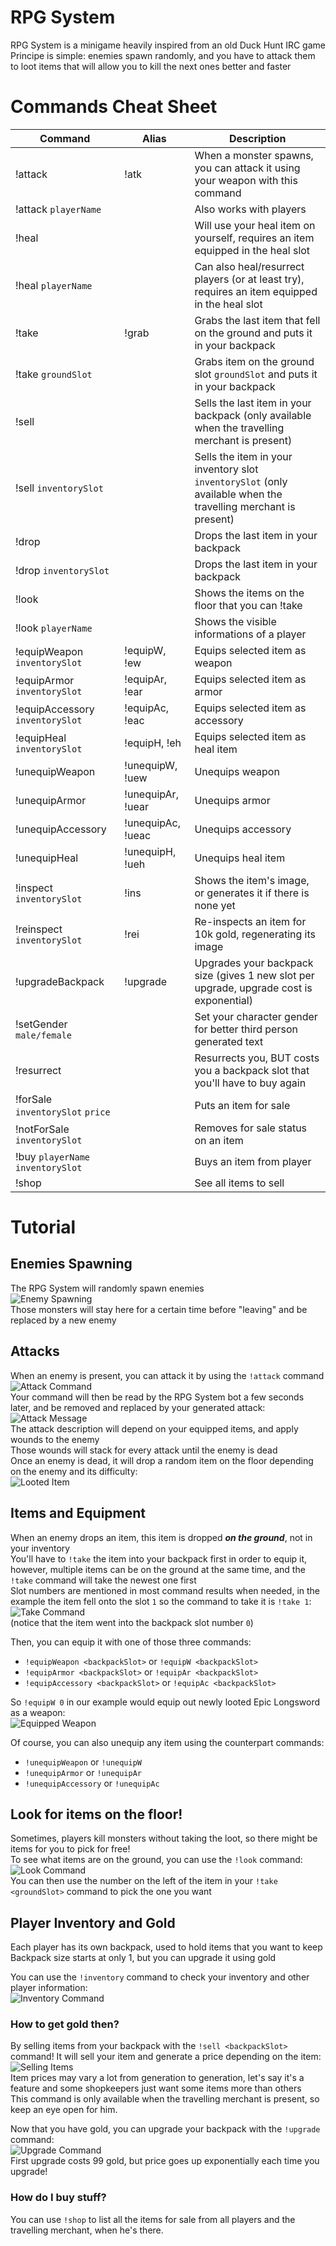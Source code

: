 # RPG System

RPG System is a minigame heavily inspired from an old Duck Hunt IRC game  
Principe is simple: enemies spawn randomly, and you have to attack them to loot items that will allow you to kill the
next ones better and faster


# Commands Cheat Sheet

| Command      | Alias | Description |
| --- | ----------- | ----------- |
| !attack | !atk |  When a monster spawns, you can attack it using your weapon with this command |
| !attack `playerName` |  |  Also works with players |
| !heal |  |  Will use your heal item on yourself, requires an item equipped in the heal slot |
| !heal `playerName` |  |  Can also heal/resurrect players (or at least try), requires an item equipped in the heal slot |
| !take | !grab |  Grabs the last item that fell on the ground and puts it in your backpack |
| !take `groundSlot` |  |  Grabs item on the ground slot `groundSlot` and puts it in your backpack |
| !sell |  |  Sells the last item in your backpack (only available when the travelling merchant is present) |
| !sell `inventorySlot` |  |  Sells the item in your inventory slot `inventorySlot` (only available when the travelling merchant is present) |
| !drop |  |  Drops the last item in your backpack |
| !drop `inventorySlot` |  |  Drops the last item in your backpack |
| !look |  |  Shows the items on the floor that you can !take |
| !look `playerName` |  |  Shows the visible informations of a player |
| !equipWeapon `inventorySlot` | !equipW, !ew |  Equips selected item as weapon |
| !equipArmor `inventorySlot` | !equipAr, !ear |  Equips selected item as armor |
| !equipAccessory `inventorySlot` | !equipAc, !eac |  Equips selected item as accessory |
| !equipHeal `inventorySlot` | !equipH, !eh |  Equips selected item as heal item |
| !unequipWeapon | !unequipW, !uew |  Unequips weapon |
| !unequipArmor | !unequipAr, !uear |  Unequips armor |
| !unequipAccessory | !unequipAc, !ueac |  Unequips accessory |
| !unequipHeal | !unequipH, !ueh |  Unequips heal item |
| !inspect `inventorySlot` | !ins |  Shows the item's image, or generates it if there is none yet |
| !reinspect `inventorySlot` | !rei |  Re-inspects an item for 10k gold, regenerating its image |
| !upgradeBackpack | !upgrade |  Upgrades your backpack size (gives 1 new slot per upgrade, upgrade cost is exponential) |
| !setGender `male/female` |  |  Set your character gender for better third person generated text |
| !resurrect |  |  Resurrects you, BUT costs you a backpack slot that you'll have to buy again |
| !forSale `inventorySlot` `price` |  |  Puts an item for sale |
| !notForSale `inventorySlot` |  |  Removes for sale status on an item |
| !buy `playerName` `inventorySlot` |  |  Buys an item from player |
| !shop |  | See all items to sell |


# Tutorial
## Enemies Spawning

The RPG System will randomly spawn enemies  
![Enemy Spawning](https://i.imgur.com/Vb1zIz5.png)  
Those monsters will stay here for a certain time before "leaving" and be replaced by a new enemy

## Attacks

When an enemy is present, you can attack it by using the `!attack` command  
![Attack Command](https://i.imgur.com/YZDfdgp.png)  
Your command will then be read by the RPG System bot a few seconds later, and be removed and replaced by your generated
attack:  
![Attack Message](https://i.imgur.com/rW3sYqP.png)  
The attack description will depend on your equipped items, and apply wounds to the enemy  
Those wounds will stack for every attack until the enemy is dead  
Once an enemy is dead, it will drop a random item on the floor depending on the enemy and its difficulty:  
![Looted Item](https://i.imgur.com/M0qDp6k.png)

## Items and Equipment

When an enemy drops an item, this item is dropped ***on the ground***, not in your inventory  
You'll have to `!take` the item into your backpack first in order to equip it, however, multiple items can be on the
ground at the same time, and the `!take` command will take the newest one first  
Slot numbers are mentioned in most command results when needed, in the example the item fell onto the slot `1` so the
command to take it is `!take 1`:  
![Take Command](https://i.imgur.com/ZJHLn56.png)  
(notice that the item went into the backpack slot number `0`)

Then, you can equip it with one of those three commands:

- `!equipWeapon <backpackSlot>` or `!equipW <backpackSlot>`
- `!equipArmor <backpackSlot>` or `!equipAr <backpackSlot>`
- `!equipAccessory <backpackSlot>` or `!equipAc <backpackSlot>`

So `!equipW 0` in our example would equip out newly looted Epic Longsword as a weapon:  
![Equipped Weapon](https://i.imgur.com/HSXeo2X.png)

Of course, you can also unequip any item using the counterpart commands:

- `!unequipWeapon` or `!unequipW`
- `!unequipArmor` or `!unequipAr`
- `!unequipAccessory` or `!unequipAc`

## Look for items on the floor!

Sometimes, players kill monsters without taking the loot, so there might be items for you to pick for free!  
To see what items are on the ground, you can use the `!look` command:  
![Look Command](https://i.imgur.com/NqEPEiC.png)  
You can then use the number on the left of the item in your `!take <groundSlot>` command to pick the one you want

## Player Inventory and Gold

Each player has its own backpack, used to hold items that you want to keep  
Backpack size starts at only 1, but you can upgrade it using gold

You can use the `!inventory` command to check your inventory and other player information:  
![Inventory Command](https://i.imgur.com/To2bxQU.png)

### How to get gold then?

By selling items from your backpack with the `!sell <backpackSlot>` command!
It will sell your item and generate a price depending on the item:  
![Selling Items](https://i.imgur.com/XsQK8XY.png)  
Item prices may vary a lot from generation to generation, let's say it's a feature and some shopkeepers just want some
items more than others  
This command is only available when the travelling merchant is present, so keep an eye open for him.

Now that you have gold, you can upgrade your backpack with the `!upgrade` command:  
![Upgrade Command](https://i.imgur.com/y5np24E.png)  
First upgrade costs 99 gold, but price goes up exponentially each time you upgrade!

### How do I buy stuff?
You can use `!shop` to list all the items for sale from all players and the travelling merchant, when he's there.